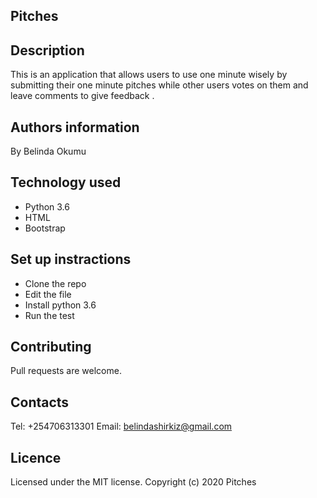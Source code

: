 ## Pitches

## Description
This is an application that allows users to use one minute wisely by submitting their one minute pitches while other users votes on them and leave comments to give feedback .

## Authors information
By Belinda Okumu

 ## Technology used
* Python 3.6
* HTML
* Bootstrap

## Set up instractions
* Clone the repo
* Edit the file
* Install python 3.6
* Run the test

 ## Contributing
 Pull requests are welcome.

## Contacts
Tel: +254706313301
Email: belindashirkiz@gmail.com

## Licence
Licensed under the MIT license. Copyright (c) 2020 Pitches

